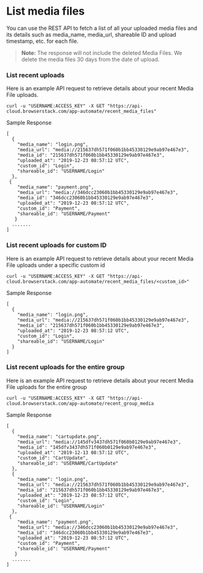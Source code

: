 # List media files
You can use the REST API to fetch a list of all your uploaded media files and its details such as media_name, media_url, shareable ID and upload timestamp, etc. for each file. 

> **Note:** The response will not include the deleted Media Files. We delete the media files 30 days from the date of upload.

### List recent uploads
Here is an example API request to retrieve details about your recent Media File uploads.
```
curl -u "USERNAME:ACCESS_KEY" -X GET "https://api-cloud.browserstack.com/app-automate/recent_media_files"
```
Sample Response
```
[
  {
    "media_name": "login.png",
    "media_url": "media://215637dh571f060b1bb45330129e9ab97e467e3",
    "media_id": "215637dh571f060b1bb45330129e9ab97e467e3",
    "uploaded_at": "2019-12-23 08:57:12 UTC",
    "custom_id": "Login",
    "shareable_id": "USERNAME/Login"
  },
 {
    "media_name": "payment.png",
    "media_url": "media://346dcc23060b1bb45330129e9ab97e467e3",
    "media_id": "346dcc23060b1bb45330129e9ab97e467e3",
    "uploaded_at": "2019-12-23 08:57:12 UTC",
    "custom_id": "Payment",
    "shareable_id": "USERNAME/Payment"
   }
  .......
]
```


### List recent uploads for custom ID
Here is an example API request to retrieve details about your recent Media File uploads under a specific custom id
```
curl -u "USERNAME:ACCESS_KEY" -X GET "https://api-cloud.browserstack.com/app-automate/recent_media_files/<custom_id>"
```
Sample Response 
```
[
  {
    "media_name": "login.png",
    "media_url": "media://215637dh571f060b1bb45330129e9ab97e467e3",
    "media_id": "215637dh571f060b1bb45330129e9ab97e467e3",
    "uploaded_at": "2019-12-23 08:57:12 UTC",
    "custom_id": "Login",
    "shareable_id": "USERNAME/Login"
  }
]
```


### List recent uploads for the entire group
Here is an example API request to retrieve details about your recent Media File uploads for the entire group
```
curl -u "USERNAME:ACCESS_KEY" -X GET "https://api-cloud.browserstack.com/app-automate/recent_group_media
```
Sample Response
```
[
  {
    "media_name": "cartupdate.png",
    "media_url": "media://145dfv3437dh571f060b0129e9ab97e467e3",
    "media_id": "145dfv3437dh571f060b0129e9ab97e467e3",
    "uploaded_at": "2019-12-13 08:57:12 UTC",
    "custom_id": "CartUpdate",
    "shareable_id": "USERNAME/CartUpdate"
  },
  {
    "media_name": "login.png",
    "media_url": "media://215637dh571f060b1bb45330129e9ab97e467e3",
    "media_id": "215637dh571f060b1bb45330129e9ab97e467e3",
    "uploaded_at": "2019-12-23 08:57:12 UTC",
    "custom_id": "Login",
    "shareable_id": "USERNAME/Login"
  },
 {
    "media_name": "payment.png",
    "media_url": "media://346dcc23060b1bb45330129e9ab97e467e3",
    "media_id": "346dcc23060b1bb45330129e9ab97e467e3",
    "uploaded_at": "2019-12-23 08:57:12 UTC",
    "custom_id": "Payment",
    "shareable_id": "USERNAME/Payment"
   }
  .......
]
```

